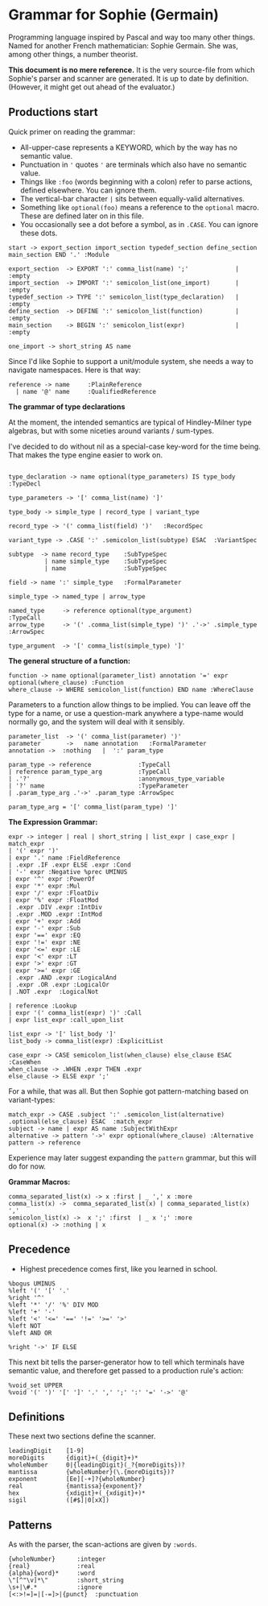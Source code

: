 # Grammar for Sophie (Germain)

Programming language inspired by Pascal and way too many other things.
Named for another French mathematician: Sophie Germain.
She was, among other things, a number theorist.

**This document is no mere reference.**
It is the very source-file from which Sophie's parser and scanner are generated.
It is up to date by definition.
(However, it might get out ahead of the evaluator.)

## Productions start

Quick primer on reading the grammar:

* All-upper-case represents a KEYWORD, which by the way has no semantic value.
* Punctuation in `'` quotes `'` are terminals which also have no semantic value.
* Things like `:foo` (words beginning with a colon) refer to parse actions, defined elsewhere. You can ignore them.
* The vertical-bar character `|` sits between equally-valid alternatives.
* Something like `optional(foo)` means a reference to the `optional` macro. These are defined later on in this file.
* You occasionally see a dot before a symbol, as in `.CASE`. You can ignore these dots.

```
start -> export_section import_section typedef_section define_section main_section END '.' :Module

export_section  -> EXPORT ':' comma_list(name) ';'             | :empty
import_section  -> IMPORT ':' semicolon_list(one_import)       | :empty
typedef_section -> TYPE ':' semicolon_list(type_declaration)   | :empty
define_section  -> DEFINE ':' semicolon_list(function)         | :empty
main_section    -> BEGIN ':' semicolon_list(expr)              | :empty

one_import -> short_string AS name
```

Since I'd like Sophie to support a unit/module system,
she needs a way to navigate namespaces. Here is that way:
```
reference -> name     :PlainReference
  | name '@' name     :QualifiedReference
```

**The grammar of type declarations**

At the moment, the intended semantics are typical of Hindley-Milner type algebras,
but with some niceties around variants / sum-types.

I've decided to do without nil as a special-case key-word for the time being.
That makes the type engine easier to work on.

```

type_declaration -> name optional(type_parameters) IS type_body :TypeDecl

type_parameters -> '[' comma_list(name) ']'

type_body -> simple_type | record_type | variant_type

record_type -> '(' comma_list(field) ')'   :RecordSpec

variant_type -> .CASE ':' .semicolon_list(subtype) ESAC  :VariantSpec

subtype  -> name record_type    :SubTypeSpec
          | name simple_type    :SubTypeSpec
          | name                :SubTypeSpec

field -> name ':' simple_type   :FormalParameter

simple_type -> named_type | arrow_type

named_type     -> reference optional(type_argument)              :TypeCall
arrow_type     -> '(' .comma_list(simple_type) ')' .'->' .simple_type              :ArrowSpec

type_argument  -> '[' comma_list(simple_type) ']'
```

**The general structure of a function:**
```
function -> name optional(parameter_list) annotation '=' expr optional(where_clause) :Function
where_clause -> WHERE semicolon_list(function) END name :WhereClause
```

Parameters to a function allow things to be implied.
You can leave off the type for a name,
or use a question-mark anywhere a type-name would normally go,
and the system will deal with it sensibly.
```
parameter_list  -> '(' comma_list(parameter) ')'
parameter       ->   name annotation   :FormalParameter
annotation ->  :nothing   |  ':' param_type

param_type -> reference             :TypeCall
| reference param_type_arg          :TypeCall
| .'?'                              :anonymous_type_variable
| '?' name                          :TypeParameter
| .param_type_arg .'->' .param_type :ArrowSpec

param_type_arg = '[' comma_list(param_type) ']'
```

**The Expression Grammar:**

```
expr -> integer | real | short_string | list_expr | case_expr | match_expr
| '(' expr ')'
| expr '.' name :FieldReference
| .expr .IF .expr ELSE .expr :Cond
| '-' expr :Negative %prec UMINUS
| expr '^' expr :PowerOf
| expr '*' expr :Mul
| expr '/' expr :FloatDiv
| expr '%' expr :FloatMod
| .expr .DIV .expr :IntDiv
| .expr .MOD .expr :IntMod
| expr '+' expr :Add
| expr '-' expr :Sub
| expr '==' expr :EQ
| expr '!=' expr :NE
| expr '<=' expr :LE
| expr '<' expr :LT
| expr '>' expr :GT
| expr '>=' expr :GE
| .expr .AND .expr :LogicalAnd
| .expr .OR .expr :LogicalOr
| .NOT .expr  :LogicalNot

| reference :Lookup
| expr '(' comma_list(expr) ')' :Call
| expr list_expr :call_upon_list

list_expr -> '[' list_body ']'
list_body -> comma_list(expr) :ExplicitList

case_expr -> CASE semicolon_list(when_clause) else_clause ESAC :CaseWhen
when_clause -> .WHEN .expr THEN .expr
else_clause -> ELSE expr ';'
```
For a while, that was all. But then Sophie got pattern-matching based on variant-types:
```
match_expr -> CASE .subject ':' .semicolon_list(alternative) .optional(else_clause) ESAC  :match_expr
subject -> name | expr AS name :SubjectWithExpr
alternative -> pattern '->' expr optional(where_clause) :Alternative
pattern -> reference
```
Experience may later suggest expanding the `pattern` grammar, but this will do for now.

**Grammar Macros:**
```
comma_separated_list(x) -> x :first | _ ',' x :more
comma_list(x) ->  comma_separated_list(x) | comma_separated_list(x) ','
semicolon_list(x) ->  x ';' :first  | _ x ';' :more
optional(x) -> :nothing | x
```

## Precedence

* Highest precedence comes first, like you learned in school.

```
%bogus UMINUS
%left '(' '[' '.'
%right '^'
%left '*' '/' '%' DIV MOD
%left '+' '-'
%left '<' '<=' '==' '!=' '>=' '>'
%left NOT
%left AND OR

%right '->' IF ELSE
```

This next bit tells the parser-generator how to tell which terminals have semantic value,
and therefore get passed to a production rule's action:
```
%void_set UPPER
%void '(' ')' '[' ']' '.' ',' ';' ':' '=' '->' '@'
```

## Definitions
These next two sections define the scanner.
```
leadingDigit    [1-9]
moreDigits      {digit}+(_{digit}+)*
wholeNumber     0|{leadingDigit}(_?{moreDigits})?
mantissa        {wholeNumber}(\.{moreDigits})?
exponent        [Ee][-+]?{wholeNumber}
real            {mantissa}{exponent}?
hex             {xdigit}+(_{xdigit}+)*
sigil           ([#$]|0[xX])
```
## Patterns
As with the parser, the scan-actions are given by `:words`.
```
{wholeNumber}      :integer
{real}             :real
{alpha}{word}*     :word
\"[^"\v]*\"        :short_string
\s+|\#.*           :ignore
[<:>!=]=|[-=]>|{punct}  :punctuation
```


